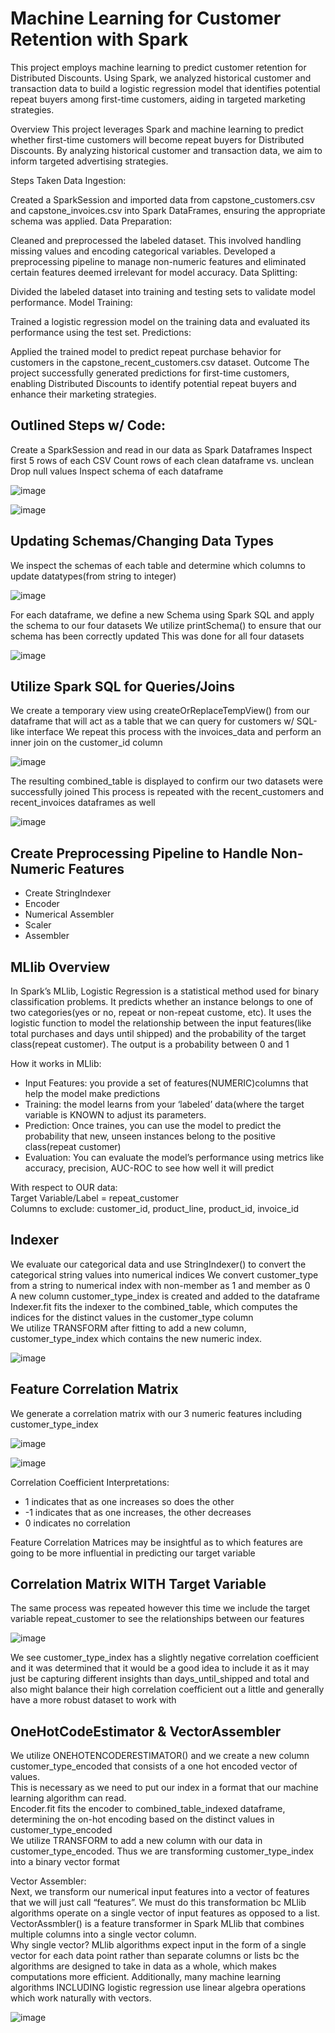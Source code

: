 # Machine Learning for Customer Retention with Spark
This project employs machine learning to predict customer retention for Distributed Discounts. Using Spark, we analyzed historical customer and transaction data to build a logistic regression model that identifies potential repeat buyers among first-time customers, aiding in targeted marketing strategies.

Overview
This project leverages Spark and machine learning to predict whether first-time customers will become repeat buyers for Distributed Discounts. By analyzing historical customer and transaction data, we aim to inform targeted advertising strategies.

Steps Taken
Data Ingestion:

Created a SparkSession and imported data from capstone_customers.csv and capstone_invoices.csv into Spark DataFrames, ensuring the appropriate schema was applied.
Data Preparation:

Cleaned and preprocessed the labeled dataset. This involved handling missing values and encoding categorical variables.
Developed a preprocessing pipeline to manage non-numeric features and eliminated certain features deemed irrelevant for model accuracy.
Data Splitting:

Divided the labeled dataset into training and testing sets to validate model performance.
Model Training:

Trained a logistic regression model on the training data and evaluated its performance using the test set.
Predictions:

Applied the trained model to predict repeat purchase behavior for customers in the capstone_recent_customers.csv dataset.
Outcome
The project successfully generated predictions for first-time customers, enabling Distributed Discounts to identify potential repeat buyers and enhance their marketing strategies.


## Outlined Steps w/ Code:


Create a SparkSession and read in our data as Spark Dataframes
Inspect first 5 rows of each CSV
Count rows of each clean dataframe vs. unclean
Drop null values
Inspect schema of each dataframe

![image](https://github.com/user-attachments/assets/4b78c54e-e765-4822-85cb-0b9242359504)

![image](https://github.com/user-attachments/assets/8a0251ca-bcd9-4b26-a3c0-73e32aa875c1)


## Updating Schemas/Changing Data Types

We inspect the schemas of each table and determine which columns to update datatypes(from string to integer)

![image](https://github.com/user-attachments/assets/94d1c366-a510-4f0b-8b58-c89b6cc01d0f)

For each dataframe, we define a new Schema using Spark SQL and apply the schema to our four datasets
We utilize printSchema() to ensure that our schema has been correctly updated
This was done for all four datasets


![image](https://github.com/user-attachments/assets/43d80326-a614-4d1a-8006-2d3e95df314d)


## Utilize Spark SQL for Queries/Joins

We create a temporary view using createOrReplaceTempView() from our dataframe that will act as a table that we can query for customers w/ SQL-like interface
We repeat this process with the invoices_data and perform an inner join on the customer_id column


![image](https://github.com/user-attachments/assets/d2a784db-77c5-4e76-b697-a097ce0d9d2e)


The resulting combined_table is displayed to confirm our two datasets were successfully joined
This process is repeated with the recent_customers and recent_invoices dataframes as well


![image](https://github.com/user-attachments/assets/720c32c7-2b22-4e9d-b417-288b9a3e4543)

## Create Preprocessing Pipeline to Handle Non-Numeric Features  
- Create StringIndexer
- Encoder
- Numerical Assembler
- Scaler
- Assembler


## MLlib Overview  
In Spark’s MLlib, Logistic Regression is a statistical method used for binary classification problems. It predicts whether an instance belongs to one of two categories(yes or no, repeat or non-repeat custome, etc). It uses the logistic function to model the relationship between the input features(like total purchases and days until shipped) and the probability of the target class(repeat customer)\. The output is a probability between 0 and 1  
  
How it works in MLlib:  
- Input Features: you provide a set of features(NUMERIC)columns that help the model make predictions
- Training: the model learns from your ‘labeled’ data(where the target variable is KNOWN to adjust its parameters.
- Prediction: Once traines, you can use the model to predict the probability that new, unseen instances belong to the positive class(repeat customer)
- Evaluation: You can evaluate the model’s performance using metrics like accuracy, precision, AUC-ROC to see how well it will predict

With respect to OUR data:  
Target Variable/Label = repeat_customer  
Columns to exclude: customer_id, product_line, product_id, invoice_id

## Indexer

We evaluate our categorical data and use StringIndexer() to convert the categorical string values into numerical indices
We convert customer_type from a string to numerical index with non-member as 1 and member as 0  
A new column customer_type_index is created and added to the dataframe
Indexer.fit fits the indexer to the combined_table, which computes the indices for the distinct values in the customer_type column  
We utilize TRANSFORM after fitting to add a new column, customer_type_index which contains the new numeric index.  

![image](https://github.com/user-attachments/assets/37357278-845d-42de-9ae2-91ca5148010b)

## Feature Correlation Matrix


We generate a correlation matrix with our 3 numeric features including customer_type_index  


![image](https://github.com/user-attachments/assets/9d0a0fcc-0d19-4950-a002-d7366944a1b1)


![image](https://github.com/user-attachments/assets/0d4ea58b-5166-4200-aa98-b9f361ef2c46)


Correlation Coefficient Interpretations:  
- 1 indicates that as one increases so does the other
- -1 indicates that as one increases, the other decreases 
- 0 indicates no correlation
  
Feature Correlation Matrices may be insightful as to which features are going to be more influential in predicting our target variable  

## Correlation Matrix WITH Target Variable

The same process was repeated however this time we include the target variable repeat_customer to see the relationships between our features  

![image](https://github.com/user-attachments/assets/aca3784d-7009-44ac-9569-36c912da8402)  

We see customer_type_index has a slightly negative correlation coefficient and it was determined that it would be a good idea to include it as it may just be capturing different insights than days_until_shipped and total and also might balance their high correlation coefficient out a little and generally have a more robust dataset to work with  


## OneHotCodeEstimator & VectorAssembler

We utilize ONEHOTENCODERESTIMATOR() and we create a new column customer_type_encoded that consists of a one hot encoded vector of values.  
This is necessary as we need to put our index in a format that our machine learning algorithm can read.  
Encoder.fit fits the encoder to combined_table_indexed dataframe, determining the on-hot encoding based on the distinct values in customer_type_encoded  
We utilize TRANSFORM to add a new column with our data in customer_type_encoded. Thus we are transforming customer_type_index into a binary vector format  


Vector Assembler:  
Next, we transform our numerical input features into a vector of features that we will just call “features”. We must do this transformation bc MLlib algorithms operate on a single vector of input features as opposed to a list.  
VectorAssmbler() is a feature transformer in Spark MLlib that combines multiple columns into a single vector column.  
Why single vector? MLlib algorithms expect input in the form of a single vector for each data point rather than separate columns or lists bc the algorithms are designed to take in data as a whole, which makes computations more efficient. Additionally, many machine learning algorithms INCLUDING logistic regression use linear algebra operations which work naturally with vectors.


![image](https://github.com/user-attachments/assets/28d17d9a-8a6c-4f91-a5ac-5f880cfda6c1)



























